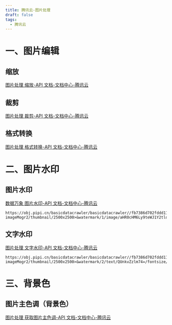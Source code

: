 ```yaml
---
title: 腾讯云-图片处理
draft: false
tags:
  - 腾讯云
---
```


# 一、图片编辑
## 缩放

[图片处理 缩放-API 文档-文档中心-腾讯云](https://cloud.tencent.com.cn/document/product/1246/45375)

## 裁剪

[图片处理 裁剪-API 文档-文档中心-腾讯云](https://cloud.tencent.com.cn/document/product/1246/45379)

## 格式转换

[图片处理 格式转换-API 文档-文档中心-腾讯云](https://cloud.tencent.com.cn/document/product/1246/45373)

# 二、图片水印
## 图片水印

[数据万象 图片水印-API 文档-文档中心-腾讯云](https://cloud.tencent.com.cn/document/product/460/6930)
```http title="图片水印举例"
https://obj.pipi.cn/basicdatacrawler/basicdatacrawler//fb7386d702fddd11e587a9d8ed499b93abc41.png?imageMogr2/thumbnail/2500x2500>&watermark/1/image/aHR0cHM6Ly9teWJ1Y2tldC0xMjUxMjQ2MTA0LmNvcy5hcC1iZWlqaW5nLm15cWNsb3VkLmNvbS9haWdjLW1hbGlhbmcvZmI3Mzg2ZDcwMmYzMzhlN2FhZWNkODI2M2U5MDZmZDljMjQ1NC5wbmc/gravity/southwest/dx/20/dy/20/
```
## 文字水印

[图片处理 文字水印-API 文档-文档中心-腾讯云](https://cloud.tencent.com.cn/document/product/1246/45371)
```http title="文字水印举例"
https://obj.pipi.cn/basicdatacrawler/basicdatacrawler//fb7386d702fddd11e587a9d8ed499b93abc41.png?imageMogr2/thumbnail/2500x2500>&watermark/2/text/QUnkvZzlm74=/fontsize/20/fill/I0ZGRkZGRg==/gravity/southwest/dx/20/dy/20/
```

# 三、背景色
## 图片主色调（背景色）

[图片处理 获取图片主色调-API 文档-文档中心-腾讯云](https://cloud.tencent.com.cn/document/product/1246/45377)